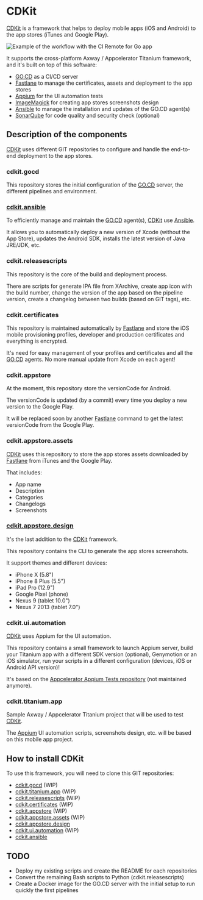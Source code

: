 # CDKit

[CDKit](https://cdkits.org) is a framework that helps to deploy mobile apps (iOS and Android) to the app stores (iTunes and Google Play).

![Example of the workflow with the CI Remote for Go app](https://github.com/timoa/cdkit/raw/master/docs/img/visual-stream-map-example.png)

It supports the cross-platform Axway / Appcelerator Titanium framework, and it's built on top of this software:

- [GO.CD](https://www.gocd.org/) as a CI/CD server
- [Fastlane](https://fastlane.tools/) to manage the certificates, assets and deployment to the app stores
- [Appium](http://appium.io/) for the UI automation tests
- [ImageMagick](https://www.imagemagick.org/) for creating app stores screenshots design
- [Ansible](https://www.ansible.com/) to manage the installation and updates of the GO.CD agent(s)
- [SonarQube](https://www.sonarqube.org/) for code quality and security check (optional)

## Description of the components

[CDKit](https://cdkits.org) uses different GIT repositories to configure and handle the end-to-end deployment to the app stores.

### cdkit.gocd

This repository stores the initial configuration of the [GO.CD](https://www.gocd.org/) server, the different pipelines and environment.

### [cdkit.ansible](https://github.com/timoa/cdkit.ansible)

To efficiently manage and maintain the [GO.CD](https://www.gocd.org/) agent(s), [CDKit](https://cdkits.org) use [Ansible](https://www.ansible.com/).

It allows you to automatically deploy a new version of Xcode (without the App Store), updates the Android SDK, installs the latest version of Java JRE/JDK, etc.

### cdkit.releasescripts

This repository is the core of the build and deployment process.

There are scripts for generate IPA file from XArchive, create app icon with the build number, change the version of the app based on the pipeline version, create a changelog between two builds (based on GIT tags), etc.

### cdkit.certificates

This repository is maintained automatically by [Fastlane](https://fastlane.tools/) and store the iOS mobile provisioning profiles, developer and production certificates and everything is encrypted.

It's need for easy management of your profiles and certificates and all the [GO.CD](https://www.gocd.org/) agents. No more manual update from Xcode on each agent!

### cdkit.appstore

At the moment, this repository store the versionCode for Android.

The versionCode is updated (by a commit) every time you deploy a new version to the Google Play.

It will be replaced soon by another [Fastlane](https://fastlane.tools/) command to get the latest versionCode from the Google Play.

### cdkit.appstore.assets

[CDKit](https://cdkits.org) uses this repository to store the app stores assets downloaded by [Fastlane](https://fastlane.tools/) from iTunes and the Google Play.

That includes:

- App name
- Description
- Categories
- Changelogs
- Screenshots

### [cdkit.appstore.design](https://github.com/timoa/cdkit.appstore.design)

It's the last addition to the [CDKit](https://cdkits.org) framework.

This repository contains the CLI to generate the app stores screenshots.

It support themes and different devices:

- iPhone X (5.8")
- iPhone 8 Plus (5.5")
- iPad Pro (12.9")
- Google Pixel (phone)
- Nexus 9 (tablet 10.0")
- Nexus 7 2013 (tablet 7.0")

### cdkit.ui.automation

[CDKit](https://cdkits.org) uses Appium for the UI automation.

This repository contains a small framework to launch Appium server, build your Titanium app with a different SDK version (optional), Genymotion or an iOS simulator, run your scripts in a different configuration (devices, iOS or Android API version)!

It's based on the [Appcelerator Appium Tests repository](https://github.com/appcelerator/appium-tests) (not maintained anymore).

### cdkit.titanium.app

Sample Axway / Appcelerator Titanium project that will be used to test [CDKit](https://cdkits.org).

The [Appium](http://appium.io/) UI automation scripts, screenshots design, etc. will be based on this mobile app project.

## How to install CDKit

To use this framework, you will need to clone this GIT repositories:

- [cdkit.gocd](https://github.com/timoa/cdkit.gocd) (WIP)
- [cdkit.titanium.app](https://github.com/timoa/cdkit.titanium.app) (WIP)
- [cdkit.releasescripts](https://github.com/timoa/cdkit.releasescripts) (WIP)
- [cdkit.certificates](https://github.com/timoa/cdkit.certificates) (WIP)
- [cdkit.appstore](https://github.com/timoa/cdkit.appstore) (WIP)
- [cdkit.appstore.assets](https://github.com/timoa/cdkit.appstore.assets) (WIP)
- [cdkit.appstore.design](https://github.com/timoa/cdkit.appstore.design)
- [cdkit.ui.automation](https://github.com/timoa/cdkit.ui.automation) (WIP)
- [cdkit.ansible](https://github.com/timoa/cdkit.ansible)

## TODO

- Deploy my existing scripts and create the README for each repositories
- Convert the remaining Bash scripts to Python (cdkit.releasescripts)
- Create a Docker image for the GO.CD server with the initial setup to run quickly the first pipelines
